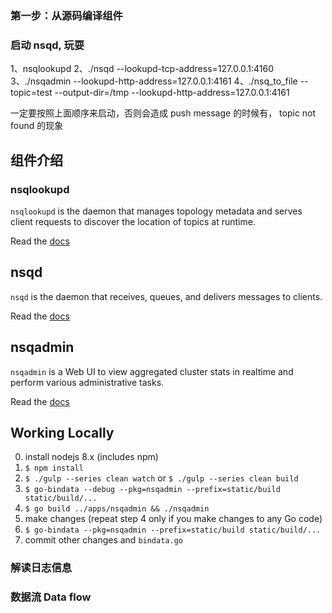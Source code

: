 


### 第一步：从源码编译组件


### 启动 nsqd, 玩耍
1、nsqlookupd
2、./nsqd --lookupd-tcp-address=127.0.0.1:4160
3、./nsqadmin --lookupd-http-address=127.0.0.1:4161
4、./nsq_to_file --topic=test --output-dir=/tmp --lookupd-http-address=127.0.0.1:4161

一定要按照上面顺序来启动，否则会造成 push message 的时候有， topic not found 的现象


## 组件介绍

### nsqlookupd

`nsqlookupd` is the daemon that manages topology metadata and serves client requests to
discover the location of topics at runtime.

Read the [docs](http://nsq.io/components/nsqlookupd.html)


## nsqd

`nsqd` is the daemon that receives, queues, and delivers messages to clients.

Read the [docs](http://nsq.io/components/nsqd.html)

## nsqadmin

`nsqadmin` is a Web UI to view aggregated cluster stats in realtime and perform various
administrative tasks.

Read the [docs](http://nsq.io/components/nsqadmin.html)

## Working Locally

 0. install nodejs 8.x (includes npm)
 1. `$ npm install`
 2. `$ ./gulp --series clean watch` or `$ ./gulp --series clean build`
 3. `$ go-bindata --debug --pkg=nsqadmin --prefix=static/build static/build/...`
 4. `$ go build ../apps/nsqadmin && ./nsqadmin`
 5. make changes (repeat step 4 only if you make changes to any Go code)
 6. `$ go-bindata --pkg=nsqadmin --prefix=static/build static/build/...`
 7. commit other changes and `bindata.go`


### 解读日志信息





### 数据流 Data flow 




### 